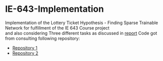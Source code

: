 # IE-643-Implementation
Implementation of the Lottery Ticket Hypothesis - Finding Sparse Trainable Network for fulfillment of the IE 643 Course project<br>
and also considering Three different tasks as discussed in <a href='https://drive.google.com/file/d/1Lv7ukWuEooigreEBVW4hDA0vQzLBpz1C/view?usp=sharing'>report</a>
Code got from consulting following repository:
<ul>
  <li><a href='https://github.com/ktkth5/lottery-ticket-hyopothesis'>Repository 1</a>
  <li><a href='https://github.com/rahulvigneswaran/Lottery-Ticket-Hypothesis-in-Pytorch'>Repository 2</a> 
</ul>
